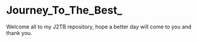 # Journey_To_The_Best_

Welcome all to my J2TB repository, hope a better day will come to you and thank you.
